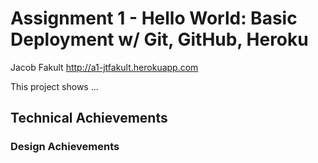 Assignment 1 - Hello World: Basic Deployment w/ Git, GitHub, Heroku  
===

Jacob Fakult
http://a1-jtfakult.herokuapp.com

This project shows ...

## Technical Achievements


### Design Achievements



